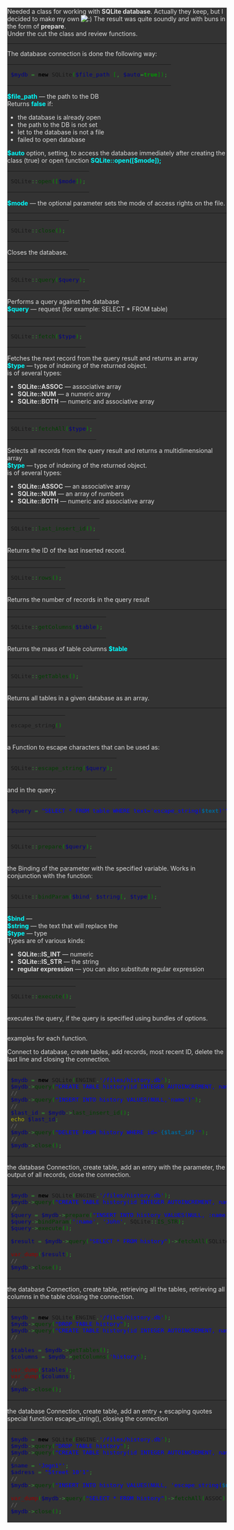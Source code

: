 <div class="entry-content" style='background: #333;color:#DDDDDD'>
						<p>Needed a class for working with <strong>SQLite database</strong>. Actually they keep, but I decided to make my own <img class="wp-smiley" alt=":)" src="http://lampacore.ru/wp-includes/images/smilies/icon_smile.gif">  The result was quite soundly and with buns in the form of <strong>prepare</strong>.<br>
Under the cut the class and review functions.<br>
<span id="more-217"></span></p>
<hr>
<p>The database connection is done the following way:</p>

<div class="wp_syntax"><table><tbody><tr><td class="code"><pre style="font-family:monospace;" class="php"><span style="color: #000088;">$mydb</span> <span style="color: #339933;">=</span> <span style="color: #000000; font-weight: bold;">new</span> SQLite<span style="color: #009900;">(</span><span style="color: #000088;">$file_path</span> <span style="color: #009900;">[</span><span style="color: #339933;">,</span> <span style="color: #000088;">$auto</span><span style="color: #339933;">=</span><span style="color: #009900; font-weight: bold;">true</span><span style="color: #009900;">]</span><span style="color: #009900;">)</span><span style="color: #339933;">;</span></pre></td></tr></tbody></table></div>

<p><strong style="color: aqua">$file_path</strong> &mdash; the path to the DB<br>
Returns <strong style="color: aqua">false</strong> if:</p>
<ul>
<li>the database is already open</li>
<li>the path to the DB is not set</li>
<li>let to the database is not a file</li>
<li>failed to open database</li>
</ul>
<p><strong style="color: aqua">$auto</strong> option, setting, to access the database immediately after creating the class (true) or open function <strong style="color: aqua">SQLite::open([$mode]);</strong></p>

<div class="wp_syntax"><table><tbody><tr><td class="code"><pre style="font-family:monospace;" class="php">SQLite<span style="color: #339933;">::</span><span style="color: #004000;">open</span><span style="color: #009900;">(</span><span style="color: #009900;">[</span><span style="color: #000088;">$mode</span><span style="color: #009900;">]</span><span style="color: #009900;">)</span><span style="color: #339933;">;</span></pre></td></tr></tbody></table></div>

<p><strong style="color: aqua">$mode</strong> &mdash; the optional parameter sets the mode of access rights on the file.</p>
<hr>

<div class="wp_syntax"><table><tbody><tr><td class="code"><pre style="font-family:monospace;" class="php">SQLite<span style="color: #339933;">::</span><span style="color: #004000;">close</span><span style="color: #009900;">(</span><span style="color: #009900;">)</span><span style="color: #339933;">;</span></pre></td></tr></tbody></table></div>

<p>Closes the database.</p>
<hr>

<div class="wp_syntax"><table><tbody><tr><td class="code"><pre style="font-family:monospace;" class="php">SQLite<span style="color: #339933;">::</span><span style="color: #004000;">query</span><span style="color: #009900;">(</span><span style="color: #000088;">$query</span><span style="color: #009900;">)</span><span style="color: #339933;">;</span></pre></td></tr></tbody></table></div>

<p>Performs a query against the database<br>
<strong style="color: aqua">$query</strong> &mdash; request (for example: SELECT * FROM table)</p>
<hr>

<div class="wp_syntax"><table><tbody><tr><td class="code"><pre style="font-family:monospace;" class="php">SQLite<span style="color: #339933;">::</span><span style="color: #004000;">fetch</span><span style="color: #009900;">(</span><span style="color: #000088;">$type</span><span style="color: #009900;">)</span><span style="color: #339933;">;</span></pre></td></tr></tbody></table></div>

<p>Fetches the next record from the query result and returns an array<br>
<strong style="color: aqua">$type</strong> &mdash; type of indexing of the returned object.<br>
is of several types:</p>
<ul>
<li><strong>SQLite::ASSOC</strong> &mdash; associative array</li>
<li><strong>SQLite::NUM</strong> &mdash; a numeric array</li>
<li><strong>SQLite::BOTH</strong> &mdash; numeric and associative array</li>
</ul>
<hr>

<div class="wp_syntax"><table><tbody><tr><td class="code"><pre style="font-family:monospace;" class="php">SQLite<span style="color: #339933;">::</span><span style="color: #004000;">fetchAll</span><span style="color: #009900;">(</span><span style="color: #000088;">$type</span><span style="color: #009900;">)</span><span style="color: #339933;">;</span></pre></td></tr></tbody></table></div>

<p>Selects all records from the query result and returns a multidimensional array<br>
<strong style="color: aqua">$type</strong> &mdash; type of indexing of the returned object.<br>
is of several types:</p>
<ul>
<li><strong>SQLite::ASSOC</strong> &mdash; an associative array</li>
<li><strong>SQLite::NUM</strong> &mdash; an array of numbers</li>
<li><strong>SQLite::BOTH</strong> &mdash; numeric and associative array</li>
</ul>
<hr>

<div class="wp_syntax"><table><tbody><tr><td class="code"><pre style="font-family:monospace;" class="php">SQLite<span style="color: #339933;">::</span><span style="color:#004000;">last_insert_id</span><span style="color:#009900;">(</span><span style="color:#009900;">)</span><span style="color:#339933;">;</span></pre></td></tr></tbody></table></div>

<p>Returns the ID of the last inserted record.</p>
<hr>

<div class="wp_syntax"><table><tbody><tr><td class="code"><pre style="font-family:monospace;" class="php">SQLite<span style="color: #339933;">::</span><span style="color:#004000;">rows</span><span style="color:#009900;">(</span><span style="color:#009900;">)</span><span style="color:#339933;">;</span></pre></td></tr></tbody></table></div>

<p>Returns the number of records in the query result</p>
<hr>

<div class="wp_syntax"><table><tbody><tr><td class="code"><pre style="font-family:monospace;" class="php">SQLite<span style="color: #339933;">::</span><span style="color:#004000;">getColumns</span><span style="color:#009900;">(</span><span style="color:#000088;">$table</span><span style="color:#009900;">)</span><span style="color:#339933;">;</span></pre></td></tr></tbody></table></div>

<p>Returns the mass of table columns <strong style="color: aqua">$table</strong></p>
<hr>

<div class="wp_syntax"><table><tbody><tr><td class="code"><pre style="font-family:monospace;" class="php">SQLite<span style="color: #339933;">::</span><span style="color:#004000;">getTables</span><span style="color:#009900;">(</span><span style="color:#009900;">)</span><span style="color:#339933;">;</span></pre></td></tr></tbody></table></div>

<p>Returns all tables in a given database as an array.</p>
<hr>

<div class="wp_syntax"><table><tbody><tr><td class="code"><pre style="font-family:monospace;" class="php">escape_string<span style="color:#009900;">(</span><span style="color:#009900;">)</span></pre></td></tr></tbody></table></div>

<p>a Function to escape characters that can be used as:</p>

<div class="wp_syntax"><table><tbody><tr><td class="code"><pre style="font-family:monospace;" class="php">SQLite<span style="color: #339933;">::</span><span style="color:#004000;">escape_string</span><span style="color:#009900;">(</span><span style="color:#000088;">$query</span><span style="color:#009900;">)</span><span style="color:#339933;">;</span></pre></td></tr></tbody></table></div>

<p>and in the query:</p>

<div class="wp_syntax"><table><tbody><tr><td class="code"><pre style="font-family:monospace;" class="php"><span style="color:#000088;">$query</span> <span style="color: #339933;">=</span> <span style="color: #0000ff;">"SELECT * FROM table WHERE text='escape_string(<span style="color: #006699; font-weight: bold;">$text</span>)'"</span><span style="color:#339933;">;</span></pre></td></tr></tbody></table></div>

<hr>

<div class="wp_syntax"><table><tbody><tr><td class="code"><pre style="font-family:monospace;" class="php">SQLite<span style="color: #339933;">::</span><span style="color:#004000;">prepare</span><span style="color:#009900;">(</span><span style="color:#000088;">$query</span><span style="color:#009900;">)</span><span style="color:#339933;">;</span></pre></td></tr></tbody></table></div>

<p>the Binding of the parameter with the specified variable. Works in conjunction with the function:</p>

<div class="wp_syntax"><table><tbody><tr><td class="code"><pre style="font-family:monospace;" class="php">SQLite<span style="color: #339933;">::</span><span style="color:#004000;">bindParam</span><span style="color:#009900;">(</span><span style="color:#000088;">$bind</span><span style="color: #339933;">,</span> <span style="color:#000088;">$string</span><span style="color:#009900;">[</span><span style="color: #339933;">,</span> <span style="color:#000088;">$type</span><span style="color:#009900;">]</span><span style="color:#009900;">)</span><span style="color:#339933;">;</span></pre></td></tr></tbody></table></div>

<p><strong style="color: aqua">$bind</strong> &mdash;<br>
<strong style="color: aqua">$string</strong> &mdash; the text that will replace the<br>
<strong style="color: aqua">$type</strong> &mdash; type<br>
Types are of various kinds:</p>
<ul>
<li><strong>SQLite::IS_INT</strong> &mdash; numeric</li>
<li><strong>SQLite::IS_STR</strong> &mdash; the string</li>
<li><strong>regular expression</strong> &mdash; you can also substitute regular expression</li>
</ul>
<hr>

<div class="wp_syntax"><table><tbody><tr><td class="code"><pre style="font-family:monospace;" class="php">SQLite<span style="color: #339933;">::</span><span style="color:#004000;">execute</span><span style="color:#009900;">(</span><span style="color:#009900;">)</span><span style="color:#339933;">;</span></pre></td></tr></tbody></table></div>

<p>executes the query, if the query is specified using bundles of options.</p>
<hr>
<p>examples for each function.</p>
<p>Connect to database, create tables, add records, most recent ID, delete the last line and closing the connection.</p>

<div class="wp_syntax"><table><tbody><tr><td class="code"><pre style="font-family:monospace;" class="php"><span style="color:#000088;">$mydb</span> <span style="color: #339933;">=</span> <span style="color: #000000; font-weight: bold;">new</span> SQLite<span style="color:#009900;">(</span>ENGINE<span style="color:#339933;">.</span><span style="color:#0000ff;">'/files/history.db'</span><span style="color:#009900;">)</span><span style="color:#339933;">;</span>
<span style="color:#000088;">$mydb</span><span style="color:#339933;">-&gt;</span><span style="color:#004000;">query</span><span style="color:#009900;">(</span><span style="color: #0000ff;">"CREATE TABLE history(id INTEGER AUTOINCREMENT, name VARCHAR(128) NOT NULL, PRIMARY KEY(id))"</span><span style="color:#009900;">)</span><span style="color:#339933;">;</span>
<span style="color: #666666; font-style: italic;">//</span>
<span style="color:#000088;">$mydb</span><span style="color:#339933;">-&gt;</span><span style="color:#004000;">query</span><span style="color:#009900;">(</span><span style="color: #0000ff;">"INSERT INTO history VALUES(NULL,'name')"</span><span style="color:#009900;">)</span><span style="color:#339933;">;</span>
<span style="color: #666666; font-style: italic;">//</span>
<span style="color:#000088;">$last_id</span> <span style="color: #339933;">=</span> <span style="color:#000088;">$mydb</span><span style="color:#339933;">-&gt;</span><span style="color:#004000;">last_insert_id</span><span style="color:#009900;">(</span><span style="color:#009900;">)</span><span style="color:#339933;">;</span>
<span style="color: #b1b100;">echo</span> <span style="color:#000088;">$last_id</span><span style="color:#339933;">;</span>
<span style="color: #666666; font-style: italic;">//</span>
<span style="color:#000088;">$mydb</span><span style="color:#339933;">-&gt;</span><span style="color:#004000;">query</span><span style="color:#009900;">(</span><span style="color: #0000ff;">"DELETE FROM history WHERE id='<span style="color: #006699; font-weight: bold;">{$last_id}</span>'"</span><span style="color:#009900;">)</span><span style="color:#339933;">;</span>
<span style="color: #666666; font-style: italic;">//</span>
<span style="color:#000088;">$mydb</span><span style="color:#339933;">-&gt;</span><span style="color:#004000;">close</span><span style="color: #009900;">(</span><span style="color:#009900;">)</span><span style="color:#339933;">;</span></pre></td></tr></tbody></table></div>

<p>the database Connection, create table, add an entry with the parameter, the output of all records, close the connection.</p>

<div class="wp_syntax"><table><tbody><tr><td class="code"><pre style="font-family:monospace;" class="php"><span style="color:#000088;">$mydb</span> <span style="color: #339933;">=</span> <span style="color: #000000; font-weight: bold;">new</span> SQLite<span style="color:#009900;">(</span>ENGINE<span style="color:#339933;">.</span><span style="color:#0000ff;">'/files/history.db'</span><span style="color:#009900;">)</span><span style="color:#339933;">;</span>
<span style="color:#000088;">$mydb</span><span style="color:#339933;">-&gt;</span><span style="color:#004000;">query</span><span style="color:#009900;">(</span><span style="color: #0000ff;">"CREATE TABLE history(id INTEGER AUTOINCREMENT, name VARCHAR(128) NOT NULL, PRIMARY KEY(id))"</span><span style="color:#009900;">)</span><span style="color:#339933;">;</span>
<span style="color: #666666; font-style: italic;">//</span>
<span style="color:#000088;">$query</span> <span style="color: #339933;">=</span> <span style="color:#000088;">$mydb</span><span style="color:#339933;">-&gt;</span><span style="color:#004000;">prepare</span><span style="color:#009900;">(</span><span style="color: #0000ff;">"INSERT INTO history VALUES(NULL, :name)"</span><span style="color:#009900;">)</span><span style="color:#339933;">;</span>
<span style="color:#000088;">$query</span><span style="color:#339933;">-&gt;</span><span style="color:#004000;">bindParam</span><span style="color:#009900;">(</span><span style="color:#0000ff;">':name'</span><span style="color: #339933;">,</span> <span style="color:#0000ff;">'John'</span><span style="color: #339933;">,</span> SQLite<span style="color: #339933;">::</span><span style="color:#004000;">IS_STR</span><span style="color:#009900;">)</span><span style="color:#339933;">;</span>
<span style="color:#000088;">$query</span><span style="color:#339933;">-&gt;</span><span style="color:#004000;">execute</span><span style="color:#009900;">(</span><span style="color:#009900;">)</span><span style="color:#339933;">;</span>
&nbsp;
<span style="color:#000088;">$result</span> <span style="color: #339933;">=</span> <span style="color:#000088;">$mydb</span><span style="color:#339933;">-&gt;</span><span style="color:#004000;">query</span><span style="color:#009900;">(</span><span style="color: #0000ff;">"SELECT * FROM history"</span><span style="color:#009900;">)</span><span style="color:#339933;">-&gt;</span><span style="color:#004000;">fetchAll</span><span style="color:#009900;">(</span>SQLite<span style="color: #339933;">::</span><span style="color:#004000;">ASSOC</span><span style="color:#009900;">)</span><span style="color:#339933;">;</span>
&nbsp;
<span style="color:#990000;">var_dump</span><span style="color:#009900;">(</span><span style="color:#000088;">$result</span><span style="color:#009900;">)</span><span style="color:#339933;">;</span>
<span style="color: #666666; font-style: italic;">//</span>
<span style="color:#000088;">$mydb</span><span style="color:#339933;">-&gt;</span><span style="color:#004000;">close</span><span style="color:#009900;">(</span><span style="color:#009900;">)</span><span style="color:#339933;">;</span></pre></td></tr></tbody></table></div>

<p>the database Connection, create table, retrieving all the tables, retrieving all columns in the table closing the connection.</p>

<div class="wp_syntax"><table><tbody><tr><td class="code"><pre style="font-family:monospace;" class="php"><span style="color:#000088;">$mydb</span> <span style="color: #339933;">=</span> <span style="color: #000000; font-weight: bold;">new</span> SQLite<span style="color:#009900;">(</span>ENGINE<span style="color:#339933;">.</span><span style="color:#0000ff;">'/files/history.db'</span><span style="color:#009900;">)</span><span style="color:#339933;">;</span>
<span style="color:#000088;">$mydb</span><span style="color:#339933;">-&gt;</span><span style="color:#004000;">query</span><span style="color:#009900;">(</span><span style="color: #0000ff;">"DROP TABLE history"</span><span style="color:#009900;">)</span><span style="color:#339933;">;</span>
<span style="color:#000088;">$mydb</span><span style="color:#339933;">-&gt;</span><span style="color:#004000;">query</span><span style="color:#009900;">(</span><span style="color: #0000ff;">"CREATE TABLE history(id INTEGER AUTOINCREMENT, name VARCHAR(128) NOT NULL, PRIMARY KEY(id))"</span><span style="color:#009900;">)</span><span style="color:#339933;">;</span>
<span style="color: #666666; font-style: italic;">//</span>
&nbsp;
<span style="color:#000088;">$tables</span> <span style="color: #339933;">=</span> <span style="color:#000088;">$mydb</span><span style="color:#339933;">-&gt;</span><span style="color:#004000;">getTables</span><span style="color:#009900;">(</span><span style="color:#009900;">)</span><span style="color:#339933;">;</span>
<span style="color:#000088;">$columns</span> <span style="color: #339933;">=</span> <span style="color:#000088;">$mydb</span><span style="color:#339933;">-&gt;</span><span style="color:#004000;">getColumns</span><span style="color:#009900;">(</span><span style="color:#0000ff;">'history'</span><span style="color:#009900;">)</span><span style="color:#339933;">;</span>
&nbsp;
<span style="color:#990000;">var_dump</span><span style="color:#009900;">(</span><span style="color:#000088;">$tables</span><span style="color:#009900;">)</span><span style="color:#339933;">;</span>
<span style="color:#990000;">var_dump</span><span style="color:#009900;">(</span><span style="color:#000088;">$columns</span><span style="color:#009900;">)</span><span style="color:#339933;">;</span>
<span style="color: #666666; font-style: italic;">//</span>
<span style="color:#000088;">$mydb</span><span style="color:#339933;">-&gt;</span><span style="color:#004000;">close</span><span style="color:#009900;">(</span><span style="color:#009900;">)</span><span style="color:#339933;">;</span></pre></td></tr></tbody></table></div>

<p>the database Connection, create table, add an entry + escaping quotes special function escape_string(), closing the connection</p>

<div class="wp_syntax"><table><tbody><tr><td class="code"><pre style="font-family:monospace;" class="php"><span style="color:#000088;">$mydb</span> <span style="color: #339933;">=</span> <span style="color: #000000; font-weight: bold;">new</span> SQLite<span style="color:#009900;">(</span>ENGINE<span style="color:#339933;">.</span><span style="color:#0000ff;">'/files/history.db'</span><span style="color:#009900;">)</span><span style="color:#339933;">;</span>
<span style="color:#000088;">$mydb</span><span style="color:#339933;">-&gt;</span><span style="color:#004000;">query</span><span style="color:#009900;">(</span><span style="color: #0000ff;">"DROP TABLE history"</span><span style="color: #009900;">)</span><span style="color:#339933;">;</span>
<span style="color:#000088;">$mydb</span><span style="color:#339933;">-&gt;</span><span style="color:#004000;">query</span><span style="color:#009900;">(</span><span style="color: #0000ff;">"CREATE TABLE history(id INTEGER AUTOINCREMENT, name VARCHAR(128) NOT NULL, adress VARCHAR(128) NOT NULL, PRIMARY KEY(id))"</span><span style="color:#009900;">)</span><span style="color:#339933;">;</span>
<span style="color: #666666; font-style: italic;">//</span>
<span style="color:#000088;">$name</span> <span style="color: #339933;">=</span> <span style="color:#0000ff;">'Jogn1"'</span><span style="color:#339933;">;</span>
<span style="color:#000088;">$adress</span> <span style="color: #339933;">=</span> <span style="color: #0000ff;">"Street 10'1"</span><span style="color:#339933;">;</span>
<span style="color: #666666; font-style: italic;">//</span>
<span style="color:#000088;">$mydb</span><span style="color:#339933;">-&gt;</span><span style="color:#004000;">query</span><span style="color:#009900;">(</span><span style="color: #0000ff;">"INSERT INTO history VALUES(NULL, 'escape_string(<span style="color: #006699; font-weight: bold;">$name</span>)', '"</span><span style="color: #339933;">.</span>SQLite<span style="color: #339933;">::</span><span style="color:#004000;">escape_string</span><span style="color:#009900;">(</span><span style="color:#000088;">$adress</span><span style="color:#009900;">)</span><span style="color:#339933;">.</span><span style="color:#0000ff;">"')"</span><span style="color:#009900;">)</span><span style="color:#339933;">;</span>
&nbsp;
<span style="color:#990000;">var_dump</span><span style="color:#009900;">(</span><span style="color:#000088;">$mydb</span><span style="color:#339933;">-&gt;</span><span style="color:#004000;">query</span><span style="color:#009900;">(</span><span style="color: #0000ff;">"SELECT * FROM history"</span><span style="color:#009900;">)</span><span style="color:#339933;">-&gt;</span><span style="color:#004000;">fetchAll</span><span style="color:#009900;">(</span>ASSOC<span style="color:#009900;">)</span><span style="color:#009900;">)</span><span style="color:#339933;">;</span>
<span style="color: #666666; font-style: italic;">//</span>
<span style="color:#000088;">$mydb</span><span style="color:#339933;">-&gt;</span><span style="color:#004000;">close</span><span style="color: #009900;">(</span><span style="color:#009900;">)</span><span style="color:#339933;">;</span></pre></td></tr></tbody></table></div>

</div>
